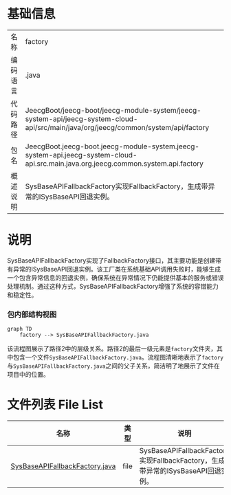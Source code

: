 # 基础信息

|      |      |
|------|------|
| 名称 | factory |
| 编码语言 | .java |
| 代码路径 | JeecgBoot/jeecg-boot/jeecg-module-system/jeecg-system-api/jeecg-system-cloud-api/src/main/java/org/jeecg/common/system/api/factory |
| 包名 | JeecgBoot.jeecg-boot.jeecg-module-system.jeecg-system-api.jeecg-system-cloud-api.src.main.java.org.jeecg.common.system.api.factory |
| 概述说明 | SysBaseAPIFallbackFactory实现FallbackFactory，生成带异常的ISysBaseAPI回退实例。 |

# 说明

SysBaseAPIFallbackFactory实现了FallbackFactory接口，其主要功能是创建带有异常的ISysBaseAPI回退实例。该工厂类在系统基础API调用失败时，能够生成一个包含异常信息的回退实例，确保系统在异常情况下仍能提供基本的服务或错误处理机制。通过这种方式，SysBaseAPIFallbackFactory增强了系统的容错能力和稳定性。


### 包内部结构视图

```mermaid
graph TD
    factory --> SysBaseAPIFallbackFactory.java
```

该流程图展示了路径2中的层级关系。路径2的最后一级元素是`factory`文件夹，其中包含一个文件`SysBaseAPIFallbackFactory.java`。流程图清晰地表示了`factory`与`SysBaseAPIFallbackFactory.java`之间的父子关系，简洁明了地展示了文件在项目中的位置。

# 文件列表 File List

| 名称   | 类型  | 说明 |
|-------|------|-------------|
| [SysBaseAPIFallbackFactory.java](SysBaseAPIFallbackFactory.md) | file | SysBaseAPIFallbackFactory实现FallbackFactory，生成带异常的ISysBaseAPI回退实例。 |


